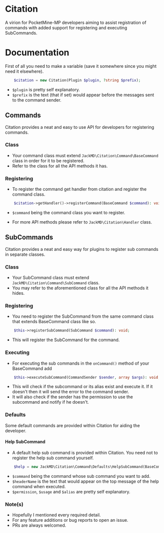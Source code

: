 # Citation

A virion for PocketMine-MP developers aiming to assist registration of commands with added support for registering and executing SubCommands.

# Documentation

First of all you need to make a variable (save it somewhere since you might need it elsewhere).<br />

```php
    $citation = new Citation(Plugin $plugin, ?string $prefix);
```

- `$plugin` is pretty self explanatory.
- `$prefix` is the text (that if set) would appear before the messages sent to the command sender.

## Commands

Citation provides a neat and easy to use API for developers for registering commands.

### Class

- Your command class must extend `JackMD\Citation\Command\BaseCommand` class in order for it to be registered.
- Refer to the class for all the API methods it has.

### Registering

- To register the command get handler from citation and register the command class.

```php
    $citation->getHandler()->registerCommand(BaseCommand $command): void;
```

- `$command` being the command class you want to register.

- For more API methods please refer to `JackMD\Citation\Handler` class.

## SubCommands

Citation provides a neat and easy way for plugins to register sub commands in separate classes.

### Class

- Your SubCommand class must extend `JackMD\Citation\Command\SubCommand` class.
- You may refer to the aforementioned class for all the API methods it hides.

### Registering

- You need to register the SubCommand from the same command class that extends BaseCommand class like so.

```php
    $this->registerSubCommand(SubCommand $command): void;
```

- This will register the SubCommand for the command.

### Executing

- For executing the sub commands in the `onCommand()` method of your BaseCommand add 

```php
    $this->executeSubCommand(CommandSender $sender, array $args): void;
```

- This will check if the subcommand or its alias exist and execute it. If it doesn't then it will send the error to the command sender.
- It will also check if the sender has the permission to use the subcommand and notify if he doesn't.

### Defaults

Some default commands are provided within Citation for aiding the developer.

#### Help SubCommand

- A default help sub command is provided within Citation. You need not to register the help sub command yourself.

```php
    $help = new JackMD\Citation\Command\Defaults\HelpSubCommand(BaseCommand $command, string $headerName, string $permission, string $usage, array $aliases = []);
```

- `$command` being the command whose sub command you want to add.
- `$headerName` is the text that would appear on the top message of the help command when executed.
- `$permission`, `$usage` and `$alias` are pretty self explanatory.

### Note(s)

- Hopefully I mentioned every required detail.
- For any feature additions or bug reports to open an issue.
- PRs are always welcomed.

